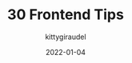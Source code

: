 ---
author: kittygiraudel
date: 2022-01-04
tags:
  - development
  - career
  - meta
target_url: https://kittygiraudel.com/2022/01/04/30-frontend-tips/
title: 30 Frontend Tips
---
